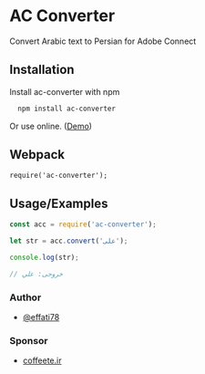 # AC Converter

Convert Arabic text to Persian for Adobe Connect


## Installation

Install ac-converter with npm

```bash
  npm install ac-converter
```

Or use online. ([Demo](https://effati78.github.io/ac-converter/))
    
## Webpack
```
require('ac-converter');
```
## Usage/Examples

```javascript
const acc = require('ac-converter');

let str = acc.convert('علی');

console.log(str);

// خروجی: علي
```


### Author

- [@effati78](https://www.github.com/effati78)


### Sponsor

- [coffeete.ir](https://www.coffeete.ir/effati78)

